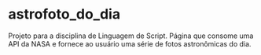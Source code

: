 # astrofoto_do_dia
Projeto para a disciplina de Linguagem de Script.
Página que consome uma API da NASA e fornece ao usuário uma série de fotos astronômicas do dia.
